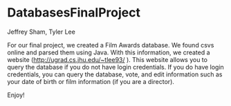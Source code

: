 # DatabasesFinalProject

Jeffrey Sham, Tyler Lee

For our final project, we created a Film Awards database. We found csvs online and parsed them using
Java. With this information, we created a website (http://ugrad.cs.jhu.edu/~tlee93/ ). This website 
allows you to query the database if you do not have login credentials. If you do have login credentials,
you can query the database, vote, and edit information such as your date of birth or film information
(if you are a director). 

Enjoy!
